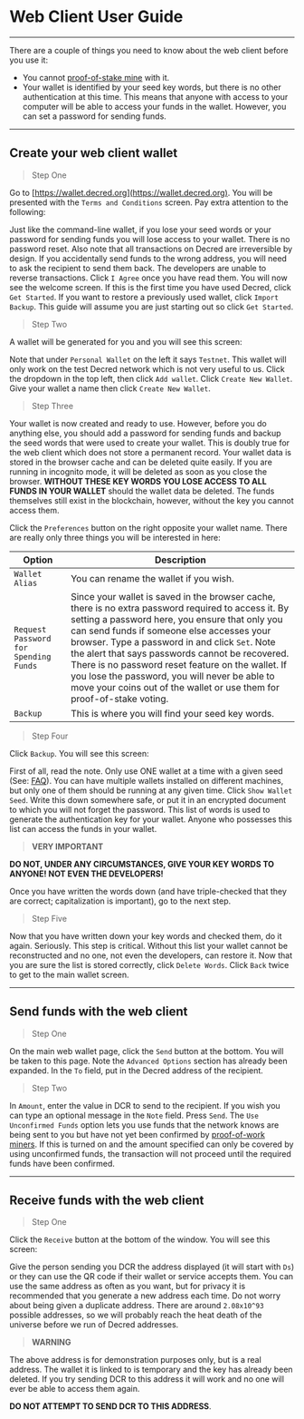 # <i class="fa fa-firefox"></i> **Web Client User Guide**

---

There are a couple of things you need to know about the web client before you use it:

* You cannot [proof-of-stake mine](../../mining/overview.md#2-proof-of-stake-mining) with it.
* Your wallet is identified by your seed key words, but there is no other authentication at this time. This means that anyone with access to your computer will be able to access your funds in the wallet. However, you can set a password for sending funds.

---

## **<i class="fa fa-plus-circle"></i> Create your web client wallet**

> Step One

Go to [https://wallet.decred.org](https://wallet.decred.org). You will be presented with the `Terms and Conditions` screen. Pay extra attention to the following:

Just like the command-line wallet, if you lose your seed words or your password for sending funds you will lose access to your wallet. There is no password reset. Also note that all transactions on Decred are irreversible by design. If you accidentally send funds to the wrong address, you will need to ask the recipient to send them back. The developers are unable to reverse transactions. Click `I Agree` once you have read them. You will now see the welcome screen. If this is the first time you have used Decred, click `Get Started`. If you want to restore a previously used wallet, click `Import Backup`. This guide will assume you are just starting out so click `Get Started`.

> Step Two

A wallet will be generated for you and you will see this screen:

Note that under `Personal Wallet` on the left it says `Testnet`. This wallet will only work on the test Decred network which is not very useful to us. Click the dropdown in the top left, then click `Add wallet`. Click `Create New Wallet`. Give your wallet a name then click `Create New Wallet`.

> Step Three

Your wallet is now created and ready to use. However, before you do anything else, you should add a password for sending funds and backup the seed words that were used to create your wallet. This is doubly true for the web client which does not store a permanent record. Your wallet data is stored in the browser cache and can be deleted quite easily. If you are running in incognito mode, it will be deleted as soon as you close the browser. **WITHOUT THESE KEY WORDS YOU LOSE ACCESS TO ALL FUNDS IN YOUR WALLET** should the wallet data be deleted. The funds themselves still exist in the blockchain, however, without the key you cannot access them.

Click the `Preferences` button on the right opposite your wallet name. There are really only three things you will be interested in here:

Option                                | Description
---                                   | ---
`Wallet Alias`                        | You can rename the wallet if you wish.
`Request Password for Spending Funds` | Since your wallet is saved in the browser cache, there is no extra password required to access it. By setting a password here, you ensure that only you can send funds if someone else accesses your browser. Type a password in and click `Set`. Note the alert that says passwords cannot be recovered. There is no password reset feature on the wallet. If you lose the password, you will never be able to move your coins out of the wallet or use them for proof-of-stake voting.
`Backup`                              | This is where you will find your seed key words.

> Step Four

Click `Backup`. You will see this screen:

First of all, read the note. Only use ONE wallet at a time with a given seed (See: [FAQ](#)). You can have multiple wallets installed on different machines, but only one of them should be running at any given time. Click `Show Wallet Seed`. Write this down somewhere safe, or put it in an encrypted document to which you will not forget the password. This list of words is used to generate the authentication key for your wallet. Anyone who possesses this list can access the funds in your wallet.

> **VERY IMPORTANT**

**DO NOT, UNDER ANY CIRCUMSTANCES, GIVE YOUR KEY WORDS TO ANYONE! NOT EVEN THE DEVELOPERS!**

Once you have written the words down (and have triple-checked that they are correct; capitalization is important), go to the next step.

> Step Five

Now that you have written down your key words and checked them, do it again. Seriously. This step is critical. Without this list your wallet cannot be reconstructed and no one, not even the developers, can restore it. Now that you are sure the list is stored correctly, click `Delete Words`. Click `Back` twice to get to the main wallet screen.

---

## **<i class="fa fa-long-arrow-right"></i> Send funds with the web client**

> Step One

On the main web wallet page, click the `Send` button at the bottom. You will be taken to this page. Note the `Advanced Options` section has already been expanded. In the `To` field, put in the Decred address of the recipient.

> Step Two

In `Amount`, enter the value in DCR to send to the recipient. If you wish you can type an optional message in the `Note` field. Press `Send`. The `Use Unconfirmed Funds` option lets you use funds that the network knows are being sent to you but have not yet been confirmed by [proof-of-work miners](../../mining/overview.md#1-proof-of-work-mining). If this is turned on and the amount specified can only be covered by using unconfirmed funds, the transaction will not proceed until the required funds have been confirmed.

---

## **<i class="fa fa-long-arrow-left"></i> Receive funds with the web client**

> Step One

Click the `Receive` button at the bottom of the window. You will see this screen:

Give the person sending you DCR the address displayed (it will start with `Ds`) or they can use the QR code if their wallet or service accepts them. You can use the same address as often as you want, but for privacy it is recommended that you generate a new address each time. Do not worry about being given a duplicate address. There are around `2.08x10^93` possible addresses, so we will probably reach the heat death of the universe before we run of Decred addresses.

> **WARNING**

The above address is for demonstration purposes only, but is a real address. The wallet it is linked to is temporary and the key has already been deleted. If you try sending DCR to this address it will work and no one will ever be able to access them again.

**DO NOT ATTEMPT TO SEND DCR TO THIS ADDRESS**.